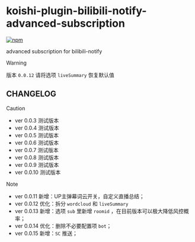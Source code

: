# koishi-plugin-bilibili-notify-advanced-subscription

[![npm](https://img.shields.io/npm/v/koishi-plugin-bilibili-notify-advanced-subscription?style=flat-square)](https://www.npmjs.com/package/koishi-plugin-bilibili-notify-advanced-subscription)

advanced subscription for bilibili-notify

> [!WARNING]
> 版本 `0.0.12` 请将选项 `liveSummary` 恢复默认值

## CHANGELOG

> [!CAUTION]
> - ver 0.0.3 测试版本
> - ver 0.0.4 测试版本
> - ver 0.0.5 测试版本
> - ver 0.0.6 测试版本
> - ver 0.0.7 测试版本
> - ver 0.0.8 测试版本
> - ver 0.0.9 测试版本
> - ver 0.0.10 测试版本

> [!NOTE]
> - ver 0.0.11 新增：UP主弹幕词云开关，自定义直播总结；
> - ver 0.0.12 优化：拆分 `wordcloud` 和 `liveSummary`
> - ver 0.0.13 新增：选项 `sub` 里新增 `roomid` ，在目前版本可以极大降低风控概率；
> - ver 0.0.14 优化：删除不必要配置项 `bot`；
> - ver 0.0.15 新增：`SC` 推送；